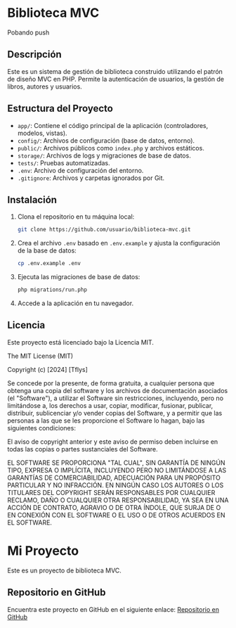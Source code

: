 # Biblioteca MVC
Pobando push
## Descripción

Este es un sistema de gestión de biblioteca construido utilizando el patrón de diseño MVC en PHP. Permite la autenticación de usuarios, la gestión de libros, autores y usuarios.

## Estructura del Proyecto

- `app/`: Contiene el código principal de la aplicación (controladores, modelos, vistas).
- `config/`: Archivos de configuración (base de datos, entorno).
- `public/`: Archivos públicos como `index.php` y archivos estáticos.
- `storage/`: Archivos de logs y migraciones de base de datos.
- `tests/`: Pruebas automatizadas.
- `.env`: Archivo de configuración del entorno.
- `.gitignore`: Archivos y carpetas ignorados por Git.

## Instalación

1. Clona el repositorio en tu máquina local:
    ```bash
    git clone https://github.com/usuario/biblioteca-mvc.git
    ```

2. Crea el archivo `.env` basado en `.env.example` y ajusta la configuración de la base de datos:
    ```bash
    cp .env.example .env
    ```

3. Ejecuta las migraciones de base de datos:
    ```bash
    php migrations/run.php
    ```

4. Accede a la aplicación en tu navegador.

## Licencia

Este proyecto está licenciado bajo la Licencia MIT.

The MIT License (MIT)

Copyright (c) [2024] [Tflys]

Se concede por la presente, de forma gratuita, a cualquier persona que obtenga una copia del software y los archivos de documentación asociados (el "Software"), a utilizar el Software sin restricciones, incluyendo, pero no limitándose a, los derechos a usar, copiar, modificar, fusionar, publicar, distribuir, sublicenciar y/o vender copias del Software, y a permitir que las personas a las que se les proporcione el Software lo hagan, bajo las siguientes condiciones:

El aviso de copyright anterior y este aviso de permiso deben incluirse en todas las copias o partes sustanciales del Software.

EL SOFTWARE SE PROPORCIONA "TAL CUAL", SIN GARANTÍA DE NINGÚN TIPO, EXPRESA O IMPLÍCITA, INCLUYENDO PERO NO LIMITÁNDOSE A LAS GARANTÍAS DE COMERCIABILIDAD, ADECUACIÓN PARA UN PROPÓSITO PARTICULAR Y NO INFRACCIÓN. EN NINGÚN CASO LOS AUTORES O LOS TITULARES DEL COPYRIGHT SERÁN RESPONSABLES POR CUALQUIER RECLAMO, DAÑO O CUALQUIER OTRA RESPONSABILIDAD, YA SEA EN UNA ACCIÓN DE CONTRATO, AGRAVIO O DE OTRA ÍNDOLE, QUE SURJA DE O EN CONEXIÓN CON EL SOFTWARE O EL USO O DE OTROS ACUERDOS EN EL SOFTWARE.

# Mi Proyecto

Este es un proyecto de biblioteca MVC.

## Repositorio en GitHub

Encuentra este proyecto en GitHub en el siguiente enlace: [Repositorio en GitHub](https://github.com/Tflys/biblioteca-mvc)



